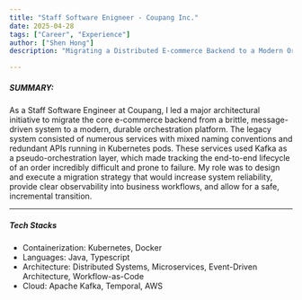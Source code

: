 ```yaml
---
title: "Staff Software Enigneer - Coupang Inc." 
date: 2025-04-28
tags: ["Career", "Experience"]
author: ["Shen Hong"]
description: "Migrating a Distributed E-commerce Backend to a Modern Orchestration Platform."

---
```

##### SUMMARY:
As a Staff Software Engineer at Coupang, I led a major architectural initiative to migrate the core e-commerce backend from a brittle, message-driven system to a modern, durable orchestration platform. The legacy system consisted of numerous services with mixed naming conventions and redundant APIs running in Kubernetes pods. These services used Kafka as a pseudo-orchestration layer, which made tracking the end-to-end lifecycle of an order incredibly difficult and prone to failure. My role was to design and execute a migration strategy that would increase system reliability, provide clear observability into business workflows, and allow for a safe, incremental transition.

---
##### Tech Stacks
- Containerization: Kubernetes, Docker
- Languages: Java, Typescript
- Architecture: Distributed Systems, Microservices, Event-Driven Architecture, Workflow-as-Code
- Cloud: Apache Kafka, Temporal, AWS